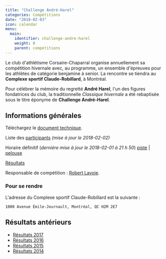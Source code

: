 ```yaml
---
title: "Challenge André-Harel"
categories: Compétitions
date: "2018-02-03"
icon: calendar
menu:
  main:
    identifier: challenge-andre-harel
    weight: 0
    parent: competitions
---
```


Le club d'athlétisme Corsaire-Chaparral organise annuellement sa compétition hivernale avec, au programme, un ensemble d'épreuves pour les athlètes de catégorie benjamine à senior. La rencontre se tiendra au **Complexe sportif Claude-Robillard**, à Montréal.

Pour célébrer la mémoire du regretté **André Harel**, l'un des figures fondatrices du club, la traditionnelle _Classique hivernale_ a été rebaptisée sous le titre éponyme de **Challenge André-Harel**.

## Informations générales

Téléchargez le [document technique](https://corsasire-chaparral.org/medias/competitions/2018/doc-technique-rencontre-hivernale-andre-harel-2018.pdf).

Liste des [participants](https://corsasire-chaparral.org/medias/competitions/2018/challenge-andre-harel-participants-attendus.pdf) *(mise à jour le 2018-02-02)*

Horaire définitif (*dernière mise à jour le 2018-02-01 à 21 h 50*) [piste](https://corsasire-chaparral.org/medias/competitions/2018/challenge-andre-harel-2018.piste.pdf) | [pelouse](https://corsasire-chaparral.org/medias/competitions/2018/challenge-andre-harel-2018.pelouse.pdf)

[Résultats](/resultats/2018/challenge-andre-harel/)


Responsable de compétition : [Robert Lavoie](mailto:robertlecoach@gmail.com).

### Pour se rendre

L'adresse du Complexe sportif Claude-Robillard est la suivante :

```
1000 Avenue Émile-Journault, Montréal, QC H2M 2E7
```

## Résultats antérieurs

* [Résultats 2017](/resultats/2017/classique-hivernale-coch-2017/)
* [Résultats 2016](/resultats/2016/classique-hivernale-coch-2016/)
* [Résultats 2015](/resultats/2015/classique-hivernale-coch-2015/)
* [Résultats 2014](/resultats/2014/classique-hivernale-coch-2014/)
